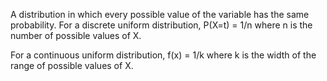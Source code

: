 A distribution in which every possible value of the variable has the
same probability. For a discrete uniform distribution, P(X=t) = 1/n
where n is the number of possible values of X.

For a continuous uniform distribution, f(x) = 1/k where k is the width
of the range of possible values of X.
